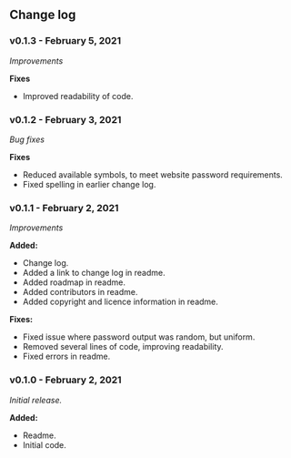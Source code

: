 ## Change log

### v0.1.3 - February 5, 2021

*Improvements*

**Fixes**

- Improved readability of code.

### v0.1.2 - February 3, 2021

*Bug fixes*

**Fixes**
- Reduced available symbols, to meet website password requirements.
- Fixed spelling in earlier change log.

### v0.1.1 - February 2, 2021

*Improvements*

**Added:**
- Change log.
- Added a link to change log in readme.
- Added roadmap in readme.
- Added contributors in readme.
- Added copyright and licence information in readme.

**Fixes:**
- Fixed issue where password output was random, but uniform.
- Removed several lines of code, improving readability.
- Fixed errors in readme.

### v0.1.0 - February 2, 2021

*Initial release.*

**Added:**
 - Readme.
 - Initial code.
